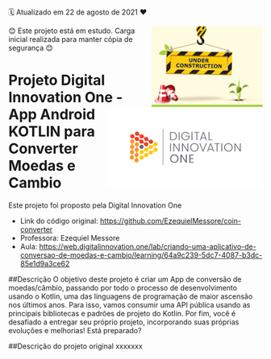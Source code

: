 :spiral_calendar: Atualizado em 22 de agosto de 2021 :heart:

<img align="right" alt="GIF" height="160px" src="https://github.com/rdeconti/rdeconti-resources/blob/main/under_construction.gif" />

:blush: Este projeto está em estudo. Carga inicial realizada para manter cópia de segurança :blush:

<img align="right" alt="GIF" height="160px" src="https://github.com/rdeconti/rdeconti-resources/blob/main/Digital%20Innovation%20One%20-%20Logotipo.png" />

# Projeto Digital Innovation One - App Android KOTLIN para Converter Moedas e Cambio 
Este projeto foi proposto pela Digital Innovation One
- Link do código original: https://github.com/EzequielMessore/coin-converter
- Professora: Ezequiel Messore
- Aula: https://web.digitalinnovation.one/lab/criando-uma-aplicativo-de-conversao-de-moedas-e-cambio/learning/64a9c239-5dc7-4087-b3dc-85e1d9a3ce62

##Descrição
O objetivo deste projeto é criar um App de conversão de moedas/câmbio, passando por todo o processo de desenvolvimento usando o Kotlin, uma das linguagens de programação de maior ascensão nos últimos anos. Para isso, vamos consumir uma API pública usando as principais bibliotecas e padrões de projeto do Kotlin. Por fim, você é desafiado a entregar seu próprio projeto, incorporando suas próprias evoluções e melhorias! Está preparado?

##Descrição do projeto original
xxxxxxx
